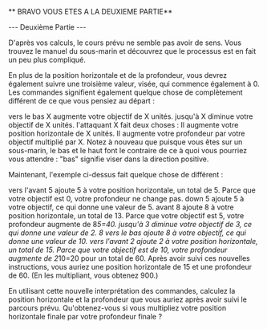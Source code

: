 ** BRAVO VOUS ETES A LA DEUXIEME PARTIE**


--- Deuxième Partie ---

D'après vos calculs, le cours prévu ne semble pas avoir de sens. Vous trouvez le manuel du sous-marin et découvrez que le processus est en fait un peu plus compliqué.

En plus de la position horizontale et de la profondeur, vous devrez également suivre une troisième valeur, visée, qui commence également à 0. Les commandes signifient également quelque chose de complètement différent de ce que vous pensiez au départ :

vers le bas X augmente votre objectif de X unités.
jusqu'à X diminue votre objectif de X unités.
l'attaquant X fait deux choses :
Il augmente votre position horizontale de X unités.
Il augmente votre profondeur par votre objectif multiplié par X.
Notez à nouveau que puisque vous êtes sur un sous-marin, le bas et le haut font le contraire de ce à quoi vous pourriez vous attendre : "bas" signifie viser dans la direction positive.

Maintenant, l'exemple ci-dessus fait quelque chose de différent :

vers l'avant 5 ajoute 5 à votre position horizontale, un total de 5. Parce que votre objectif est 0, votre profondeur ne change pas.
down 5 ajoute 5 à votre objectif, ce qui donne une valeur de 5.
avant 8 ajoute 8 à votre position horizontale, un total de 13. Parce que votre objectif est 5, votre profondeur augmente de 8*5=40.
jusqu'à 3 diminue votre objectif de 3, ce qui donne une valeur de 2.
8 vers le bas ajoute 8 à votre objectif, ce qui donne une valeur de 10.
vers l'avant 2 ajoute 2 à votre position horizontale, un total de 15. Parce que votre objectif est de 10, votre profondeur augmente de 2*10=20 pour un total de 60.
Après avoir suivi ces nouvelles instructions, vous auriez une position horizontale de 15 et une profondeur de 60. (En les multipliant, vous obtenez 900.)

En utilisant cette nouvelle interprétation des commandes, calculez la position horizontale et la profondeur que vous auriez après avoir suivi le parcours prévu. Qu'obtenez-vous si vous multipliez votre position horizontale finale par votre profondeur finale ?